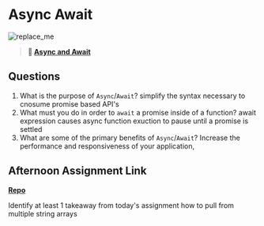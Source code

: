 # Async Await

![replace_me](https://codeworks.blob.core.windows.net/public/assets/img/illustrations/placeholder.svg)

> **📖 [Async and Await](https://codeworksacademy.com/fs-student-guide/resources/wk4/03-Async-Await)**

## Questions

1. What is the purpose of `Async`/`Await`?
simplify the syntax necessary to cnosume promise based API's 
2. What must you do in order to  `await` a promise inside of a function?
await expression causes async function exuction to pause until a promise is settled 
3. What are some of the primary benefits of `Async`/`Await`?
Increase the performance and responsiveness of your application,
## Afternoon Assignment Link

**[Repo](https://github.com/JacobNeitzell/Pokedex)**

Identify at least 1 takeaway from today's assignment
how to pull from multiple string arrays 
